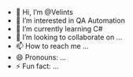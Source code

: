 - 👋 Hi, I’m @Velints
- 👀 I’m interested in QA Automation
- 🌱 I’m currently learning C#
- 💞️ I’m looking to collaborate on ...
- 📫 How to reach me ...
- 😄 Pronouns: ...
- ⚡ Fun fact: ...

<!---
Velints/Velints is a ✨ special ✨ repository because its `README.md` (this file) appears on your GitHub profile.
You can click the Preview link to take a look at your changes.
--->
